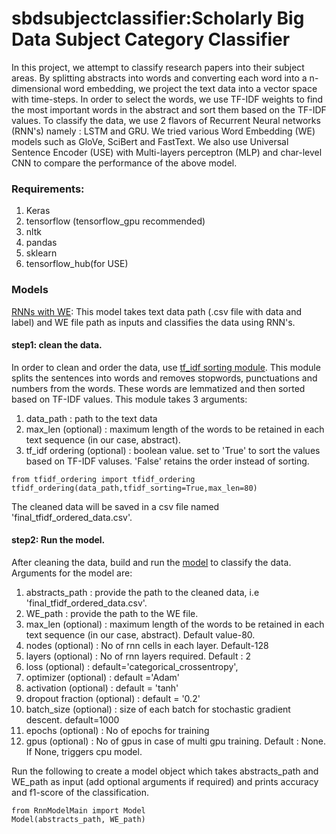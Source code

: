 # sbdsubjectclassifier:Scholarly Big Data Subject Category Classifier

In this project, we attempt to classify research papers into their subject areas. By splitting abstracts into words and converting each word into a n-dimensional word embedding,
we project the text data into a vector space with time-steps. In order to select the words, we use TF-IDF weights to find the most important words in the abstract and sort them based on the TF-IDF values. 
To classify the data, we use 2 flavors of Recurrent Neural networks (RNN's) namely : LSTM and GRU. We tried various Word Embedding (WE) models such as
GloVe, SciBert and FastText. We also use Universal Sentence Encoder (USE) with Multi-layers perceptron (MLP) and char-level CNN to compare the performance of the above model.

### Requirements:
1. Keras 
2. tensorflow (tensorflow_gpu recommended)
3. nltk
4. pandas
5. sklearn
6. tensorflow_hub(for USE)

### Models
[RNNs with WE](https://github.com/SeerLabs/sbdsubjectclassifier/tree/master/keras_model):
This model takes text data path (.csv file with data and label) and  WE file path as inputs and classifies the data using RNN's. 

#### step1: clean the data. 
In order to clean and order the data, use [tf_idf sorting module](https://github.com/SeerLabs/sbdsubjectclassifier/blob/master/tfidf_ordering/tfidf_ordering.py). 
This module splits the sentences into words and removes stopwords, punctuations and numbers from the words. These words are lemmatized and then sorted based on TF-IDF values.
This module takes 3 arguments:
1. data_path : path to the text data
2. max_len (optional)  : maximum length of the words to be retained in each text sequence (in our case, abstract).
3. tf_idf ordering (optional) : boolean value. set to 'True' to sort the values based on TF-IDF valuses. 'False' retains the order instead of sorting.
```
from tfidf_ordering import tfidf_ordering
tfidf_ordering(data_path,tfidf_sorting=True,max_len=80)
```
The cleaned data will be saved in a csv file named 'final_tfidf_ordered_data.csv'.

#### step2: Run the model.
After cleaning the data, build and run the [model](https://github.com/SeerLabs/sbdsubjectclassifier/tree/master/keras_model) to classify the data.  Arguments for the model are:
1. abstracts_path : provide the path to the cleaned data, i.e 'final_tfidf_ordered_data.csv'.
2. WE_path : provide the path to the WE file.
3. max_len (optional) : maximum length of the words to be retained in each text sequence (in our case, abstract). Default                             value-80. 
4. nodes (optional) : No of rnn cells in each layer. Default-128
5. layers (optional) : No of rnn layers required. Default : 2
6. loss (optional)   : default='categorical_crossentropy',
7. optimizer (optional) : default ='Adam'
8. activation (optional) : default = 'tanh'
9. dropout fraction (optional) : default = '0.2'
10. batch_size (optional) : size of each batch for stochastic gradient descent. default=1000
11. epochs (optional) : No of epochs for training
12. gpus (optional) : No of gpus in case of multi gpu training. Default : None. If None, triggers cpu model.

Run the following to create a model object which takes abstracts_path and WE_path as input (add optional arguments if required) and prints accuracy and f1-score of the classification.
```
from RnnModelMain import Model
Model(abstracts_path, WE_path)
```

